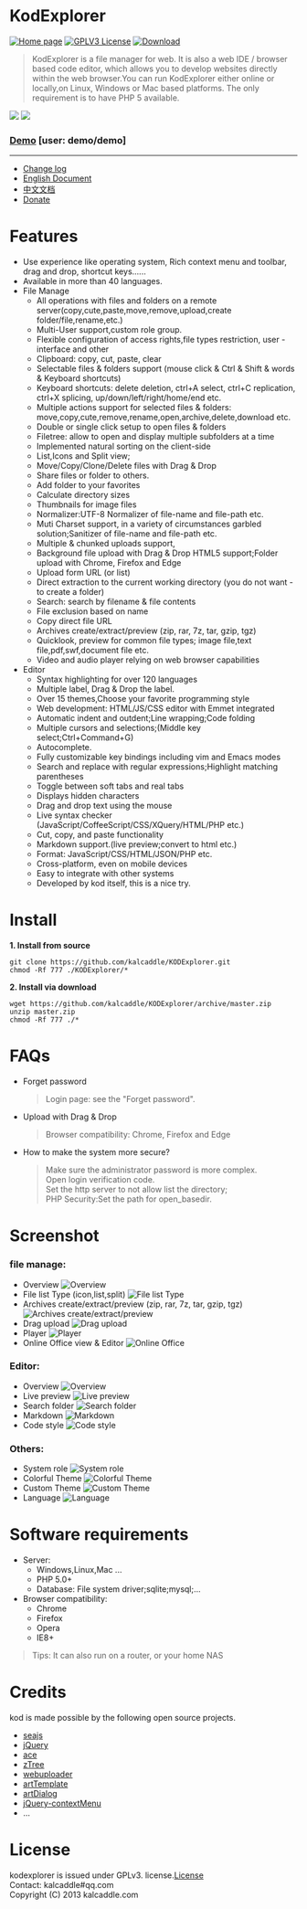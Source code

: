 # KodExplorer

[![Home page](https://img.shields.io/badge/home-page-yellow.svg?style=flat)](http://kalcaddle.com) [![GPLV3 License](https://img.shields.io/badge/Licence-GPLV3-green.svg?style=flat)](http://kalcaddle.com) [![Download](http://kalcaddle.com/tools/version/?analyze/download)](https://github.com/kalcaddle/KODExplorer/archive/master.zip)

> KodExplorer is a file manager for web. It is also a web IDE / browser based code editor, which allows you to develop websites directly within the web browser.You can run KodExplorer either online or locally,on Linux, Windows or Mac based platforms. The only requirement is to have PHP 5 available.

![](https://raw.githubusercontent.com/kalcaddle/static/master/images/kod/common2.png)
![](https://raw.githubusercontent.com/kalcaddle/static/master/images/kod/common3.png)


### [Demo](http://demo.kalcaddle.com/) [user: demo/demo]
-----
- [Change log](./ChangeLog.md)
- [English Document](http://kalcaddle.com#lang=en)
- [中文文档](http://kalcaddle.com/#lang=zh_CN)
- [Donate](https://www.paypal.me/kalcaddle)

# Features
- Use experience like operating system, Rich context menu and toolbar, drag and drop, shortcut keys......
- Available in more than 40 languages.
- File Manage
    - All operations with files and folders on a remote server(copy,cute,paste,move,remove,upload,create folder/file,rename,etc.)
    - Multi-User support,custom role group.
    - Flexible configuration of access rights,file types restriction, user - interface and other
    - Clipboard: copy, cut, paste, clear
    - Selectable files & folders support (mouse click & Ctrl & Shift & words & Keyboard shortcuts)
    - Keyboard shortcuts: delete deletion, ctrl+A select, ctrl+C replication, ctrl+X splicing, up/down/left/right/home/end etc.
    - Multiple actions support for selected files & folders:   move,copy,cute,remove,rename,open,archive,delete,download etc.
    - Double or single click setup to open files & folders
    - Filetree: allow to open and display multiple subfolders at a time
    - Implemented natural sorting on the client-side
    - List,Icons and Split view;
    - Move/Copy/Clone/Delete files with Drag & Drop
    - Share files or folder to others.
    - Add folder to your favorites
    - Calculate directory sizes
    - Thumbnails for image files
    - Normalizer:UTF-8 Normalizer of file-name and file-path etc.
    - Muti Charset support, in a variety of circumstances garbled solution;Sanitizer of file-name and file-path etc.
    - Multiple & chunked uploads support,
    - Background file upload with Drag & Drop HTML5 support;Folder upload with Chrome, Firefox and Edge
    - Upload form URL (or list)
    - Direct extraction to the current working directory (you do not want - to create a folder)
    - Search: search by filename & file contents
    - File exclusion based on name
    - Copy direct file URL
    - Archives create/extract/preview (zip, rar, 7z, tar, gzip, tgz)
    - Quicklook, preview for common file types; image file,text file,pdf,swf,document file etc.
    - Video and audio player relying on web browser capabilities
- Editor
    - Syntax highlighting for over 120 languages
    - Multiple label, Drag & Drop the label.
    - Over 15 themes,Choose your favorite programming style
    - Web development: HTML/JS/CSS editor with Emmet integrated
    - Automatic indent and outdent;Line wrapping;Code folding
    - Multiple cursors and selections;(Middle key select;Ctrl+Command+G)
    - Autocomplete.
    - Fully customizable key bindings including vim and Emacs modes
    - Search and replace with regular expressions;Highlight matching parentheses
    - Toggle between soft tabs and real tabs
    - Displays hidden characters
    - Drag and drop text using the mouse
    - Live syntax checker (JavaScript/CoffeeScript/CSS/XQuery/HTML/PHP etc.)
    - Cut, copy, and paste functionality
    - Markdown support.(live preview;convert to html etc.)
    - Format: JavaScript/CSS/HTML/JSON/PHP etc.
    - Cross-platform, even on mobile devices
    - Easy to integrate with other systems
    - Developed by kod itself, this is a nice try.


# Install

**1. Install from source**
```
git clone https://github.com/kalcaddle/KODExplorer.git
chmod -Rf 777 ./KODExplorer/*
```

**2. Install via download**
```
wget https://github.com/kalcaddle/KODExplorer/archive/master.zip
unzip master.zip
chmod -Rf 777 ./*
```



# FAQs

* Forget password
    > Login page: see the "Forget password".

* Upload with Drag & Drop
    > Browser compatibility: Chrome, Firefox and Edge

* How to make the system more secure?
    > Make sure the administrator password is more complex.  
    > Open login verification code.  
    > Set the http server to not allow list the directory;  
    > PHP Security:Set the path for open_basedir.  

# Screenshot
### file manage:
- Overview
![Overview](https://raw.githubusercontent.com/kalcaddle/static/master/images/kod/file.png)
- File list Type (icon,list,split)
![File list Type](https://raw.githubusercontent.com/kalcaddle/static/master/images/kod/file-resize.png)
- Archives create/extract/preview (zip, rar, 7z, tar, gzip, tgz)
![Archives create/extract/preview](https://raw.githubusercontent.com/kalcaddle/static/master/images/kod/file-unzip.png)
- Drag upload
![Drag upload](https://raw.githubusercontent.com/kalcaddle/static/master/images/kod/file-upload-drag.png)
- Player
![Player](https://raw.githubusercontent.com/kalcaddle/static/master/images/kod/file-player.png)
- Online Office view & Editor
![Online Office](https://raw.githubusercontent.com/kalcaddle/static/master/images/kod/file-open-pptx.png)


### Editor:
- Overview
![Overview](https://raw.githubusercontent.com/kalcaddle/static/master/images/kod/editor.png)
- Live preview
![Live preview](https://raw.githubusercontent.com/kalcaddle/static/master/images/kod/editor-preview.png)
- Search folder
![Search folder](https://raw.githubusercontent.com/kalcaddle/static/master/images/kod/editor-search.png)
- Markdown
![Markdown](https://raw.githubusercontent.com/kalcaddle/static/master/images/kod/file-markdown.png)
- Code style
![Code style](https://raw.githubusercontent.com/kalcaddle/static/master/images/kod/editor-theme.png)


### Others:
- System role
![System role](https://raw.githubusercontent.com/kalcaddle/static/master/images/kod/system-role.png)
- Colorful Theme
![Colorful Theme](https://raw.githubusercontent.com/kalcaddle/static/master/images/kod/system-theme.png)
- Custom Theme 
![Custom Theme](https://raw.githubusercontent.com/kalcaddle/static/master/images/kod/common-alpha.png)
- Language
![Language](https://raw.githubusercontent.com/kalcaddle/static/master/images/kod/language.png)




# Software requirements
- Server:
    - Windows,Linux,Mac ...
    - PHP 5.0+
    - Database: File system driver;sqlite;mysql;...
- Browser compatibility: 
    - Chrome 
    - Firefox
    - Opera
    - IE8+
> Tips: It can also run on a router, or your home NAS


# Credits
kod is made possible by the following open source projects.

* [seajs](https://github.com/seajs/seajs) 
* [jQuery](https://github.com/jquery/jquery)
* [ace](https://github.com/ajaxorg/ace)
* [zTree](https://github.com/zTree/zTree_v3) 
* [webuploader](https://github.com/fex-team/webuploader) 
* [artTemplate](http://aui.github.com/artTemplate/)
* [artDialog](https://github.com/aui/artDialog)
* [jQuery-contextMenu](http://medialize.github.com/jQuery-contextMenu/) 
* ...



# License
kodexplorer is issued under GPLv3.   license.[License](http://kalcaddle.com/tools/licenses/license.txt)  
Contact: kalcaddle#qq.com  
Copyright (C) 2013 kalcaddle.com  
